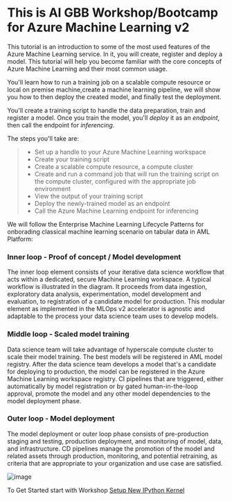 # This is AI GBB Workshop/Bootcamp for Azure Machine Learning v2

This tutorial is an introduction to some of the most used features of the Azure Machine Learning service.  In it, you will create, register and deploy a model. This tutorial will help you become familiar with the core concepts of Azure Machine Learning and their most common usage. 

You'll learn how to run a training job on a scalable compute resource or local on premise machine,create a machine learning pipeline, we will show you how to then deploy the created model, and finally test the deployment.

You'll create a training script to handle the data preparation, train and register a model. Once you train the model, you'll *deploy* it as an *endpoint*, then call the endpoint for *inferencing*.

The steps you'll take are:

> * Set up a handle to your Azure Machine Learning workspace 
> * Create your training script
> * Create a scalable compute resource, a compute cluster 
> * Create and run a command job that will run the training script on the compute cluster, configured with the appropriate job environment
> * View the output of your training script
> * Deploy the newly-trained model as an endpoint
> * Call the Azure Machine Learning endpoint for inferencing


We will follow the Enterprise Machine Learning Lifecycle Patterns for onborading  classical machine learning scenario on tabular data in AML Platform:

### Inner loop - Proof of concept / Model development

The inner loop element consists of your iterative data science workflow that acts within a dedicated, secure Machine Learning workspace. A typical workflow is illustrated in the diagram. It proceeds from data ingestion, exploratory data analysis, experimentation, model development and evaluation, to registration of a candidate model for production. This modular element as implemented in the MLOps v2 accelerator is agnostic and adaptable to the process your data science team uses to develop models.


### Middle loop - Scaled model training

Data science team will take advantage of hyperscale compute cluster to scale their model training.  The best models will be registered in AML model registry. After the data science team develops a model that's a candidate for deploying to production, the model can be registered in the Azure Machine Learning workspace registry. CI pipelines that are triggered, either automatically by model registration or by gated human-in-the-loop approval, promote the model and any other model dependencies to the model deployment phase.



### Outer loop - Model deployment 

The model deployment or outer loop phase consists of pre-production staging and testing, production deployment, and monitoring of model, data, and infrastructure. CD pipelines manage the promotion of the model and related assets through production, monitoring, and potential retraining, as criteria that are appropriate to your organization and use case are satisfied.

![image](https://github.com/azeltov/aigbb-aml-bootcamp/assets/5873303/e0575c72-2c32-4c83-9660-82c34993027b)

To Get Started start with Workshop [Setup New IPython Kernel](00_SetupIpythonKernel.ipynb)



